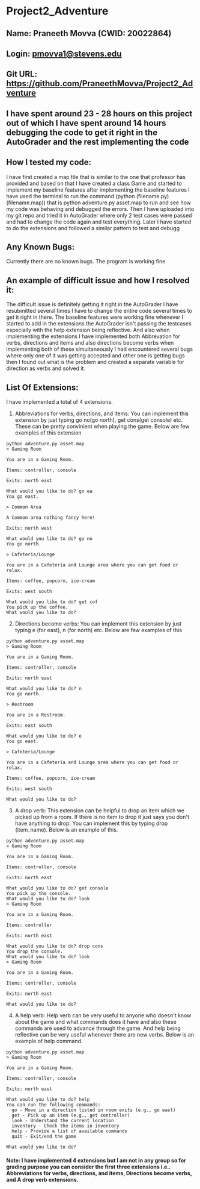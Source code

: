 # Project2_Adventure

## Name: Praneeth Movva       (CWID: 20022864)
## Login: pmovva1@stevens.edu

## Git URL: https://github.com/PraneethMovva/Project2_Adventure

## I have spent around 23 - 28 hours on this project out of which I have spent around 14 hours debugging the code to get it right in the AutoGrader and the rest implementing the code

## How I tested my code:
I have first created a map file that is similar to the one that professor has provided and based on that I have created a class Game and started to implement my baseline features after implementing the baseline features I have used the terminal to run the command (python (filename.py) (filename.map)) that is python adventure.py asset.map to run and see how my code was behaving and debugged the errors. Then I have uploaded into my git repo and tried it in AutoGrader where only 2 test cases were passed and had to change the code again and test everything. Later I have started to do the extensions and followed a similar pattern to test and debugg

## Any Known Bugs:
Currently there are no known bugs. The program is working fine

## An example of difficult issue and how I resolved it:
The difficult issue is definitely getting it right in the AutoGrader I have resubmitted several times I have to change the entire code several times to get it right in there. The baseline features were working fine whenever I started to add in the extensions the AutoGrader isn't passing the testcases especially with the help extension being reflective. And also when implementing the extensions I have implemented both Abbrevation for verbs, directions and items and also directions become verbs when implementing both of these simultaneously I had encountered several bugs where only one of it was getting accepted and other one is getting bugs then I found out what is the problem and created a separate variable for direction as verbs and solved it.

## List Of Extensions:
I have implemented a total of 4 extensions.
1. Abbreviations for verbs, directions, and items:
You can implement this extension by just typing go no(go north), get cons(get console) etc. These can be pretty convinient when playing the game. Below are few examples of this extension
```
python adventure.py asset.map
> Gaming Room

You are in a Gaming Room.

Items: controller, console

Exits: north east

What would you like to do? go ea
You go east.

> Common Area

A Common area nothing fancy here!

Exits: north west

What would you like to do? go no
You go north.

> Cafeteria/Lounge

You are in a Cafeteria and Lounge area where you can get food or relax.

Items: coffee, popcorn, ice-cream

Exits: west south

What would you like to do? get cof
You pick up the coffee.
What would you like to do?
```

2. Directions become verbs:
You can implement this extension by just typing e (for east), n (for north) etc. Below are few examples of this
```
python adventure.py asset.map
> Gaming Room

You are in a Gaming Room.

Items: controller, console

Exits: north east

What would you like to do? n
You go north.

> Restroom

You are in a Restroom.

Exits: east south

What would you like to do? e
You go east.

> Cafeteria/Lounge

You are in a Cafeteria and Lounge area where you can get food or relax.

Items: coffee, popcorn, ice-cream

Exits: west south

What would you like to do?
```

3. A drop verb:
This extension can be helpful to drop an item which we picked up from a room. If there is no item to drop it just says you don't have anything to drop. You can implement this by typing drop (item_name). Below is an example of this.
```
python adventure.py asset.map
> Gaming Room

You are in a Gaming Room.

Items: controller, console

Exits: north east

What would you like to do? get console
You pick up the console.
What would you like to do? look
> Gaming Room

You are in a Gaming Room.

Items: controller

Exits: north east

What would you like to do? drop cons
You drop the console.
What would you like to do? look
> Gaming Room

You are in a Gaming Room.

Items: controller, console

Exits: north east

What would you like to do?
```

4. A help verb:
Help verb can be very useful to anyone who doesn't know about the game and what commands does it have and also these commands are used to advance through the game. And help being reflective can be very useful whenever there are new verbs. Below is an example of help command.
```
python adventure.py asset.map
> Gaming Room

You are in a Gaming Room.

Items: controller, console

Exits: north east

What would you like to do? help
You can run the following commands:
  go - Move in a direction listed in room exits (e.g., go east)
  get - Pick up an item (e.g., get controller)
  look - Understand the current location
  inventory - Check the items in inventory
  help - Provide a list of available commands
  quit - Exit/end the game

What would you like to do?
```

#### Note: I have implemented 4 extensions but I am not in any group so for grading purpose you can consider the first three extensions i.e.. Abbreviations for verbs, directions, and items, Directions become verbs, and A drop verb extensions.